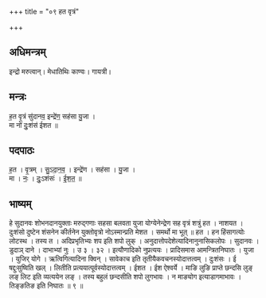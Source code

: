 +++
title = "०९ हत वृत्रं"

+++
## अधिमन्त्रम्
इन्द्रो मरुत्वान्। मेधातिथिः काण्वः। गायत्री।

## मन्त्रः
ह॒त वृ॒त्रं सु॑दानव॒ इन्द्रे॑ण॒ सह॑सा यु॒जा ।  
मा नो॑ दुः॒शंस॑ ईशत ॥

## पदपाठः
ह॒त । वृ॒त्रम् । सु॒ऽदा॒न॒व॒ । इन्द्रे॑ण । सह॑सा । यु॒जा ।  
मा । नः॒ । दुः॒ऽशंसः॑ । ई॒श॒त॒ ॥

## भाष्यम्
हे सुदानवः शोभनदानयुक्ताः मरुद्गणाः सहसा बलवता युजा योग्येनेन्द्रेण सह वृत्रं शत्रुं हत । नाशयत । दुःशंसो दुष्टेन शंसनेन कीर्तनेन युक्तोवृत्रो नोऽस्मान्प्रति मेशत । समर्थो मा भूत् ॥ हत । हन हिंसागत्योः लोटस्थ । तस्य त । अदिप्रभृतिभ्यः शप इति शपो लुक् । अनुदात्तोपदेशेत्यादिनानुनासिकलोपः । सुदानवः । डुदाञ् दाने । दाभाभ्यां नुः । उ ३ । ३२ । इत्यौणादिको नुप्रत्ययः । प्रादिसमास आमन्त्रितनिघातः । युजा । युजिर् योगे । ऋत्विगित्यादिना क्विन् । सावेकाच इति तृतीयैकवचनस्योदात्तत्वम् । दुःशंसः । ई षद्दुःसुष्विति खल् । लितीति प्रत्ययात्पूर्वस्योदात्तत्वम् । ईशत । ईश ऐश्वर्ये । माङि लुङि प्राप्ते छन्दसि लुङ् लङ् लिट इति व्यत्ययेन लङ् । तस्य बहुलं छन्दसीति शपो लुगभावः । न माङ्योग इत्याडागमाभावः । तिङ्ङतिङ इति निघातः ॥ ९ ॥